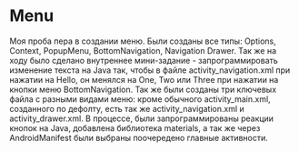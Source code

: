 # Menu
Моя проба пера в создании меню. 
Были созданы все типы: Options, Context, PopupMenu, BottomNavigation, Navigation Drawer. 
Так же на ходу было сделано внутреннее мини-задание - запрограммировать изменение текста на Java так, чтобы в файле activity_navigation.xml при нажатии на Hello, он менялся на One, Two или Three при нажатии на кнопки меню BottomNavigation. 
Так же были созданы три ключевых файла с разными видами меню: кроме обычного activity_main.xml, созданного по дефолту, есть так же activity_navigation.xml и activity_drawer.xml. 
В процессе, были запрограммированы реакции кнопок на Java, добавлена библиотека materials, а так же через AndroidManifest были выбраны поочередено главные активности.
